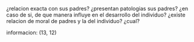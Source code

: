 ¿relacion exacta con sus padres?
¿presentan patologias sus padres?
¿en caso de si, de que manera influye en el desarrollo del individuo?
¿existe relacion de moral de padres y la del individuo?
¿cual?

informacion: (13, 12)